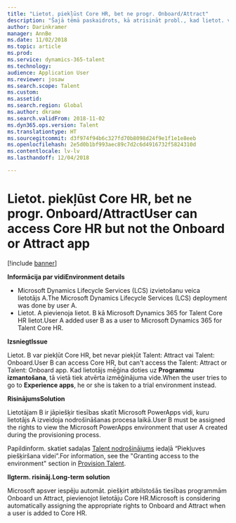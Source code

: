 ```yaml
---
title: "Lietot. piekļūst Core HR, bet ne progr. Onboard/Attract"
description: "Šajā tēmā paskaidrots, kā atrisināt probl., kad lietot. var piekļūt Microsoft Dynamics 365 for Talent Core HR, bet nevar piekļūt progr. Attract vai Onboard."
author: Darinkramer
manager: AnnBe
ms.date: 11/02/2018
ms.topic: article
ms.prod: 
ms.service: dynamics-365-talent
ms.technology: 
audience: Application User
ms.reviewer: josaw
ms.search.scope: Talent
ms.custom: 
ms.assetid: 
ms.search.region: Global
ms.author: dkrame
ms.search.validFrom: 2018-11-02
ms.dyn365.ops.version: Talent
ms.translationtype: HT
ms.sourcegitcommit: d3f974f94b6c327fd70b8098d24f9e1f1e1e8eeb
ms.openlocfilehash: 2e5d0b1bf993aec89c7d2c6d4916732f5824310d
ms.contentlocale: lv-lv
ms.lasthandoff: 12/04/2018

---
```


# <a name="user-can-access-core-hr-but-not-the-onboard-or-attract-app"></a><span data-ttu-id="7c74e-103">Lietot. piekļūst Core HR, bet ne progr. Onboard/Attract</span><span class="sxs-lookup"><span data-stu-id="7c74e-103">User can access Core HR but not the Onboard or Attract app</span></span>

[!include [banner](includes/banner.md)]

<span data-ttu-id="7c74e-104">**Informācija par vidi**</span><span class="sxs-lookup"><span data-stu-id="7c74e-104">**Environment details**</span></span>

- <span data-ttu-id="7c74e-105">Microsoft Dynamics Lifecycle Services (LCS) izvietošanu veica lietotājs A.</span><span class="sxs-lookup"><span data-stu-id="7c74e-105">The Microsoft Dynamics Lifecycle Services (LCS) deployment was done by user A.</span></span>
- <span data-ttu-id="7c74e-106">Lietot. A pievienoja lietot. B kā Microsoft Dynamics 365 for Talent Core HR lietot.</span><span class="sxs-lookup"><span data-stu-id="7c74e-106">User A added user B as a user to Microsoft Dynamics 365 for Talent Core HR.</span></span>

<span data-ttu-id="7c74e-107">**Izsniegt**</span><span class="sxs-lookup"><span data-stu-id="7c74e-107">**Issue**</span></span>

<span data-ttu-id="7c74e-108">Lietot. B var piekļūt Core HR, bet nevar piekļūt Talent: Attract vai Talent: Onboard.</span><span class="sxs-lookup"><span data-stu-id="7c74e-108">User B can access Core HR, but can't access the Talent: Attract or Talent: Onboard app.</span></span> <span data-ttu-id="7c74e-109">Kad lietotājs mēģina doties uz **Programmu izmantošana**, tā vietā tiek atvērta izmēģinājuma vide.</span><span class="sxs-lookup"><span data-stu-id="7c74e-109">When the user tries to go to **Experience apps**, he or she is taken to a trial environment instead.</span></span>

<span data-ttu-id="7c74e-110">**Risinājums**</span><span class="sxs-lookup"><span data-stu-id="7c74e-110">**Solution**</span></span>

<span data-ttu-id="7c74e-111">Lietotājam B ir jāpiešķir tiesības skatīt Microsoft PowerApps vidi, kuru lietotājs A izveidoja nodrošināšanas procesa laikā.</span><span class="sxs-lookup"><span data-stu-id="7c74e-111">User B must be assigned the rights to view the Microsoft PowerApps environment that user A created during the provisioning process.</span></span>

<span data-ttu-id="7c74e-112">Papildinform. skatiet sadaļas [Talent nodrošinājums](https://docs.microsoft.com/en-us/dynamics365/unified-operations/talent/provisioning-talent) iedaļā “Piekļuves piešķiršana videi”.</span><span class="sxs-lookup"><span data-stu-id="7c74e-112">For information, see the "Granting access to the environment" section in [Provision Talent](https://docs.microsoft.com/en-us/dynamics365/unified-operations/talent/provisioning-talent).</span></span>

<span data-ttu-id="7c74e-113">**Ilgterm. risināj.**</span><span class="sxs-lookup"><span data-stu-id="7c74e-113">**Long-term solution**</span></span>

<span data-ttu-id="7c74e-114">Microsoft apsver iespēju automāt. piešķirt atbilstošās tiesības programmām Onboard un Attract, pievienojot lietotāju Core HR.</span><span class="sxs-lookup"><span data-stu-id="7c74e-114">Microsoft is considering automatically assigning the appropriate rights to Onboard and Attract when a user is added to Core HR.</span></span>

